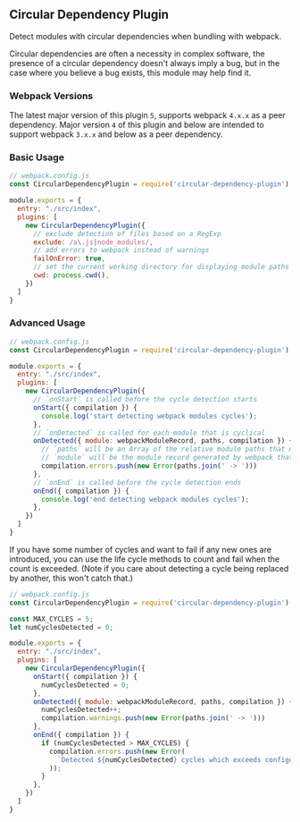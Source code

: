 ## Circular Dependency Plugin

Detect modules with circular dependencies when bundling with webpack.

Circular dependencies are often a necessity in complex software, the presence of a circular dependency doesn't always imply a bug, but in the case where you believe a bug exists, this module may help find it.

### Webpack Versions

The latest major version of this plugin `5`, supports webpack `4.x.x` as a peer dependency. Major version `4` of this plugin and below are intended to support webpack `3.x.x` and below as a peer dependency.

### Basic Usage

```js
// webpack.config.js
const CircularDependencyPlugin = require('circular-dependency-plugin')

module.exports = {
  entry: "./src/index",
  plugins: [
    new CircularDependencyPlugin({
      // exclude detection of files based on a RegExp
      exclude: /a\.js|node_modules/,
      // add errors to webpack instead of warnings
      failOnError: true,
      // set the current working directory for displaying module paths
      cwd: process.cwd(),
    })
  ]
}
```

### Advanced Usage

```js
// webpack.config.js
const CircularDependencyPlugin = require('circular-dependency-plugin')

module.exports = {
  entry: "./src/index",
  plugins: [
    new CircularDependencyPlugin({
      // `onStart` is called before the cycle detection starts
      onStart({ compilation }) {
        console.log('start detecting webpack modules cycles');
      },
      // `onDetected` is called for each module that is cyclical
      onDetected({ module: webpackModuleRecord, paths, compilation }) {
        // `paths` will be an Array of the relative module paths that make up the cycle
        // `module` will be the module record generated by webpack that caused the cycle
        compilation.errors.push(new Error(paths.join(' -> ')))
      },
      // `onEnd` is called before the cycle detection ends
      onEnd({ compilation }) {
        console.log('end detecting webpack modules cycles');
      },
    })
  ]
}
```

If you have some number of cycles and want to fail if any new ones are
introduced, you can use the life cycle methods to count and fail when the
count is exceeded. (Note if you care about detecting a cycle being replaced by
another, this won't catch that.)

```js
// webpack.config.js
const CircularDependencyPlugin = require('circular-dependency-plugin')

const MAX_CYCLES = 5;
let numCyclesDetected = 0;

module.exports = {
  entry: "./src/index",
  plugins: [
    new CircularDependencyPlugin({
      onStart({ compilation }) {
        numCyclesDetected = 0;
      },
      onDetected({ module: webpackModuleRecord, paths, compilation }) {
        numCyclesDetected++;
        compilation.warnings.push(new Error(paths.join(' -> ')))
      },
      onEnd({ compilation }) {
        if (numCyclesDetected > MAX_CYCLES) {
          compilation.errors.push(new Error(
            `Detected ${numCyclesDetected} cycles which exceeds configured limit of ${MAX_CYCLES}`
          ));
        }
      },
    })
  ]
}
```
